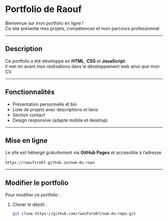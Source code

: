 # Portfolio de Raouf 

Bienvenue sur mon portfolio en ligne !  
Ce site présente mes projets, compétences et mon parcours professionnel.

---

## Description

Ce portfolio a été développé en **HTML**, **CSS** et **JavaScript**.  
Il met en avant mes réalisations dans le développement web ainsi que mon CV.

---

## Fonctionnalités

- Présentation personnelle et bio
- Liste de projets avec descriptions et liens
- Section contact
- Design responsive (adapté mobile et desktop)

---

## Mise en ligne

Le site est hébergé gratuitement via **GitHub Pages** et accessible à l’adresse :  
`https://raoufvro67.github.io/nom-du-repo`

---

## Modifier le portfolio

Pour modifier ce portfolio :

1. Cloner le dépôt :  
   ```bash
   git clone https://github.com/raoufvro67/nom-du-repo.git
